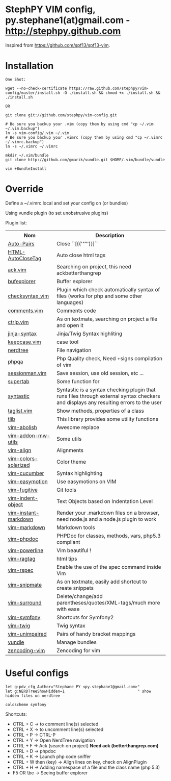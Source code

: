 StephPY VIM config, py.stephane1(at)gmail.com - http://stephpy.github.com
==================================================================

Inspired from https://github.com/spf13/spf13-vim.

# Installation

    One Shot:

    wget --no-check-certificate https://raw.github.com/stephpy/vim-config/master/install.sh -O ./install.sh && chmod +x ./install.sh && ./install.sh

    OR

    git clone git://github.com/stephpy/vim-config.git

    # Be sure you backup your .vim (copy them by using cmd "cp ~/.vim ~/.vim.backup")
    ln -s vim-config/.vim ~/.vim
    # Be sure you backup your .vimrc (copy them by using cmd "cp ~/.vimrc ~/.vimrc.backup")
    ln -s ~/.vimrc ~/.vimrc

    mkdir ~/.vim/bundle
    git clone http://github.com/gmarik/vundle.git $HOME/.vim/bundle/vundle

    vim +BundleInstall

# Override

Define a ~/.vimrc.local and set your config on (or bundles)

Using vundle plugin (to set unobstrusive plugins)

Plugin list:

<table style="width: 100%">
    <tr>
        <th>Nom</th>
        <th>Description</th>
    </tr>
    <tr>
        <td><a href="https://github.com/vim-scripts/Auto-pairs">Auto-Pairs</a></td>
        <td>Close ``[{('""')}]``</td>
    </tr>
    <tr>
        <td><a href="https://github.com/vim-scripts/HTML-AutoCloseTag">HTML-AutoCloseTag</a></td>
        <td>Auto close html tags</td>
    </tr>
    <tr>
        <td><a href="https://github.com/mileszs/ack.vim">ack.vim</a></td>
        <td>Searching on project, this need ackbetterthangrep</td>
    </tr>
    <tr>
        <td><a href="https://github.com/corntrace/bufexplorer">bufexplorer</a></td>
        <td>Buffer explorer</td>
    </tr>
    <tr>
        <td><a href="https://github.com/tomtom/checksyntax_vim">checksyntax_vim</a></td>
        <td>Plugin which check automatically syntax of files (works for php and some other languages)</td>
    </tr>
    <tr>
        <td><a href="https://github.com/vim-scripts/comments.vim">comments.vim</a></td>
        <td>Comments code</td></tr>
    <tr>
        <td><a href="https://github.com/kien/ctrlp.vim">ctrlp.vim</a></td>
        <td>As on textmate, searching on project a file and open it</td>
    </tr>
    <tr>
        <td><a href="https://github.com/JDeuce/jinja-syntax">jinja-syntax</a></td>
        <td>Jinja/Twig Syntax highliting</td>
    </tr>
    <tr>
        <td><a href="https://github.com/vim-scripts/keepcase.vim">keepcase.vim</a></td>
        <td>case tool</td>
    </tr>
    <tr>
        <td><a href="https://github.com/scrooloose/nerdtree">nerdtree</a></td>
        <td>File navigation</td>
    </tr>
    <tr>
        <td><a href="https://github.com/stephpy/phpqa">phpqa</a></td>
        <td>Php Quality check, Need +signs compilation of vim</td>
    </tr>
    <tr>
        <td><a href="https://github.com/vim-scripts/sessionman.vim">sessionman.vim</a></td>
        <td>Save session, use old session, etc ...</td>
    </tr>
    <tr>
        <td><a href="https://github.com/ervandew/supertab">supertab</a></td>
        <td>Some function for <tab></td>
    </tr>
    <tr>
        <td><a href="https://github.com/scrooloose/syntastic">syntastic</a></td>
        <td>Syntastic is a syntax checking plugin that runs files through external syntax checkers and displays any resulting errors to the user</td>
    </tr>
    <tr>
        <td><a href="https://github.com/vim-scripts/taglist.vim">taglist.vim</a></td>
        <td>Show methods, properties of a class</td>
    </tr>
    <tr>
        <td><a href="https://github.com/vim-scripts/tlib">tlib</a></td>
        <td>This library provides some utility functions</td>
    </tr>
    <tr>
        <td><a href="https://github.com/tpope/vim-abolish">vim-abolish</a></td>
        <td>Awesome replace</td>
    </tr>
    <tr>
        <td><a href="https://github.com/MarcWeber/vim-addon-mw-utils">vim-addon-mw-utils</a></td>
        <td>Some utils</td>
    </tr>
    <tr>
        <td><a href="https://github.com/tsaleh/vim-align">vim-align</a></td>
        <td>Alignments</td>
    </tr>
    <tr>
        <td><a href="https://github.com/altercation/vim-colors-solarized">vim-colors-solarized</a></td>
        <td>Color theme</td>
    </tr>
    <tr>
        <td><a href="https://github.com/tpope/vim-cucumber">vim-cucumber</a></td>
        <td>Syntax highlighting</td>
    </tr>
    <tr>
        <td><a href="https://github.com/Lokaltog/vim-easymotion">vim-easymotion</a></td>
        <td>Use easymotions on VIM</td>
    </tr>
    <tr>
        <td><a href="https://github.com/tpope/vim-fugitive">vim-fugitive</a></td>
        <td>Git tools</td>
    </tr>
    <tr>
        <td><a href="https://github.com/michaeljsmith/vim-indent-object">vim-indent-object</a></td>
        <td>Text Objects based on Indentation Level</td>
    </tr>
    <tr>
        <td><a href="https://github.com/suan/vim-instant-markdown">vim-instant-markdown</a></td>
        <td>Render your .markdown files on a browser, need node.js and a node.js plugin to work</td>
    </tr>
    <tr>
        <td><a href="https://github.com/hallison/vim-markdown">vim-markdown</a></td>
        <td>Markdown tools</td>
    </tr>
    <tr>
        <td><a href="https://github.com/stephpy/vim-phpdoc">vim-phpdoc</a></td>
        <td>PHPDoc for classes, methods, vars, php5.3 compliant</td>
    </tr>
    <tr>
        <td><a href="https://github.com/Lokaltog/vim-powerline">vim-powerline</a></td>
        <td>Vim beautiful !</td>
    </tr>
    <tr>
        <td><a href="https://github.com/tpope/vim-ragtag">vim-ragtag</a></td>
        <td>html tips</td>
    </tr>
    <tr>
        <td><a href="https://github.com/taq/vim-rspec">vim-rspec</a></td>
        <td>Enable the use of the spec command inside Vim</td>
    </tr>
    <tr>
        <td><a href="https://github.com/garbas/vim-snipmate">vim-snipmate</a></td>
        <td>As on textmate, easily add shortcut to create snippets</td>
    </tr>
    <tr>
        <td><a href="https://github.com/tpope/vim-surround">vim-surround</a></td>
        <td>Delete/change/add parentheses/quotes/XML-tags/much more with ease</td>
    </tr>
    <tr>
        <td><a href="https://github.com/stephpy/vim-symfony">vim-symfony</a></td>
        <td>Shortcuts for Symfony2</td>
    </tr>
    <tr>
        <td><a href="https://github.com/beyondwords/vim-twig">vim-twig</a></td>
        <td>Twig syntax</td>
    </tr>
    <tr>
        <td><a href="https://github.com/tpope/vim-unimpaired">vim-unimpaired</a></td>
        <td>Pairs of handy bracket mappings</td>
    </tr>
    <tr>
        <td><a href="https://github.com/gmarik/vundle">vundle</a></td>
        <td>Manage bundles</td>
    </tr>
    <tr>
        <td><a href="https://github.com/mattn/zencoding-vim">zencoding-vim</a></td>
        <td>Zencoding for vim</td>
    </tr>
</table>

# Useful configs
    let g:pdv_cfg_Author="Stephane PY <py.stephane1@gmail.com>"
    let g:NERDTreeShowHidden=1                                " show hidden files on nerdtree

    coloscheme symfony

Shortcuts:

- CTRL + C             -> to comment line(s) selected
- CTRL + X             -> to uncomment line(s) selected
- CTRL + P             -> CTRL-P
- CTRL + Y             -> Open NerdTree navigation
- CTRL + F             -> Ack (search on project) **Need ack (betterthangrep.com)**
- CTRL + D             -> phpdoc
- CTRL + K             -> Launch php code sniffer
- CTRL + W then (key)  -> Align lines on key, check on AlignPlugin
- CTRL + H             -> Adding namespace of a file and the class name (php 5.3)
- F5 OR \be            -> Seeing buffer explorer
